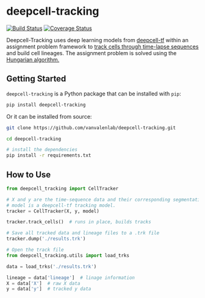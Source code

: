 # deepcell-tracking

[![Build Status](https://travis-ci.com/vanvalenlab/deepcell-tracking.svg?branch=master)](https://travis-ci.com/vanvalenlab/deepcell-tracking)
[![Coverage Status](https://coveralls.io/repos/github/vanvalenlab/deepcell-tracking/badge.svg?branch=master)](https://coveralls.io/github/vanvalenlab/deepcell-tracking?branch=master)

Deepcell-Tracking uses deep learning models from [deepcell-tf](https://github.com/vanvalenlab/deepcell-tf) within an assignment problem framework to [track cells through time-lapse sequences](https://www.biorxiv.org/content/10.1101/803205v2) and build cell lineages. The assignment problem is solved using the [Hungarian algorithm.](https://www.ncbi.nlm.nih.gov/pmc/articles/PMC2747604/)

## Getting Started

`deepcell-tracking` is a Python package that can be installed with `pip`:

```bash
pip install deepcell-tracking
```

Or it can be installed from source:

```bash
git clone https://github.com/vanvalenlab/deepcell-tracking.git

cd deepcell-tracking

# install the dependencies
pip install -r requirements.txt
```

## How to Use

```python
from deepcell_tracking import CellTracker

# X and y are the time-sequence data and their corresponding segmentations (labels), respectively.
# model is a deepcell-tf tracking model.
tracker = CellTracker(X, y, model)

tracker.track_cells()  # runs in place, builds tracks

# Save all tracked data and lineage files to a .trk file
tracker.dump('./results.trk')

# Open the track file
from deepcell_tracking.utils import load_trks

data = load_trks('./results.trk')

lineage = data['lineage']  # linage information
X = data['X']  # raw X data
y = data['y']  # tracked y data
```

